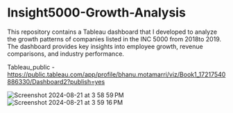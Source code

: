 # Insight5000-Growth-Analysis
This repository contains a Tableau dashboard that I developed to analyze the growth patterns of companies listed in the INC 5000 from 2018to 2019. The dashboard provides key insights into employee growth, revenue comparisons, and industry performance.


Tableau_public - https://public.tableau.com/app/profile/bhanu.motamarri/viz/Book1_17217540886330/Dashboard2?publish=yes


![Screenshot 2024-08-21 at 3 58 59 PM](https://github.com/user-attachments/assets/057bf1c4-a74f-404a-9331-4b4d49025cc9)
![Screenshot 2024-08-21 at 3 59 16 PM](https://github.com/user-attachments/assets/c6523cdf-8854-4d51-bcb7-1c2e949c594f)

